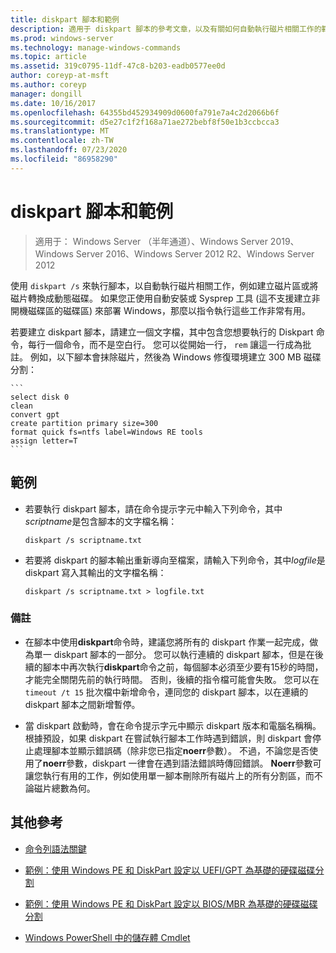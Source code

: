 ```yaml
---
title: diskpart 腳本和範例
description: 適用于 diskpart 腳本的參考文章，以及有關如何自動執行磁片相關工作的範例，例如建立磁片區或將磁片轉換成動態磁碟。
ms.prod: windows-server
ms.technology: manage-windows-commands
ms.topic: article
ms.assetid: 319c0795-11df-47c8-b203-eadb0577ee0d
author: coreyp-at-msft
ms.author: coreyp
manager: dongill
ms.date: 10/16/2017
ms.openlocfilehash: 64355bd452934909d0600fa791e7a4c2d2066b6f
ms.sourcegitcommit: d5e27c1f2f168a71ae272bebf8f50e1b3ccbcca3
ms.translationtype: MT
ms.contentlocale: zh-TW
ms.lasthandoff: 07/23/2020
ms.locfileid: "86958290"
---
```

# <a name="diskpart-scripts-and-examples"></a>diskpart 腳本和範例

> 適用于： Windows Server （半年通道）、Windows Server 2019、Windows Server 2016、Windows Server 2012 R2、Windows Server 2012

使用 `diskpart /s` 來執行腳本，以自動執行磁片相關工作，例如建立磁片區或將磁片轉換成動態磁碟。 如果您正使用自動安裝或 Sysprep 工具 (這不支援建立非開機磁碟區的磁碟區) 來部署 Windows，那麼以指令執行這些工作非常有用。

若要建立 diskpart 腳本，請建立一個文字檔，其中包含您想要執行的 Diskpart 命令，每行一個命令，而不是空白行。 您可以從開始一行， `rem` 讓這一行成為批註。 例如，以下腳本會抹除磁片，然後為 Windows 修復環境建立 300 MB 磁碟分割：

    ```
    select disk 0
    clean
    convert gpt
    create partition primary size=300
    format quick fs=ntfs label=Windows RE tools
    assign letter=T
    ```

## <a name="examples"></a>範例

- 若要執行 diskpart 腳本，請在命令提示字元中輸入下列命令，其中*scriptname*是包含腳本的文字檔名稱：

    ```
    diskpart /s scriptname.txt
    ```

- 若要將 diskpart 的腳本輸出重新導向至檔案，請輸入下列命令，其中*logfile*是 diskpart 寫入其輸出的文字檔名稱：

    ```
    diskpart /s scriptname.txt > logfile.txt
    ```

### <a name="remarks"></a>備註

- 在腳本中使用**diskpart**命令時，建議您將所有的 diskpart 作業一起完成，做為單一 diskpart 腳本的一部分。 您可以執行連續的 diskpart 腳本，但是在後續的腳本中再次執行**diskpart**命令之前，每個腳本必須至少要有15秒的時間，才能完全關閉先前的執行時間。 否則，後續的指令檔可能會失敗。 您可以在 `timeout /t 15` 批次檔中新增命令，連同您的 diskpart 腳本，以在連續的 diskpart 腳本之間新增暫停。

- 當 diskpart 啟動時，會在命令提示字元中顯示 diskpart 版本和電腦名稱稱。 根據預設，如果 diskpart 在嘗試執行腳本工作時遇到錯誤，則 diskpart 會停止處理腳本並顯示錯誤碼（除非您已指定**noerr**參數）。 不過，不論您是否使用了**noerr**參數，diskpart 一律會在遇到語法錯誤時傳回錯誤。 **Noerr**參數可讓您執行有用的工作，例如使用單一腳本刪除所有磁片上的所有分割區，而不論磁片總數為何。

## <a name="additional-references"></a>其他參考

- [命令列語法關鍵](command-line-syntax-key.md)

- [範例：使用 Windows PE 和 DiskPart 設定以 UEFI/GPT 為基礎的硬碟磁碟分割](/previous-versions/windows/it-pro/windows-8.1-and-8/hh825686(v=win.10))

- [範例：使用 Windows PE 和 DiskPart 設定以 BIOS/MBR 為基礎的硬碟磁碟分割](/previous-versions/windows/it-pro/windows-8.1-and-8/hh825677(v=win.10))

- [Windows PowerShell 中的儲存體 Cmdlet](/powershell/module/storage/?view=win10-ps)
